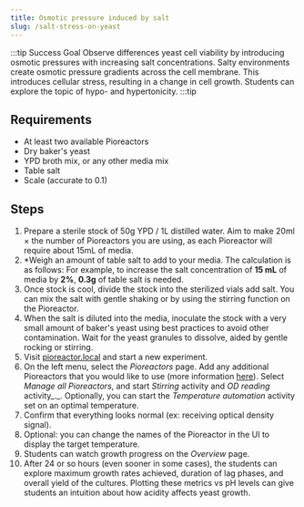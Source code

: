 ```yaml
---
title: Osmotic pressure induced by salt
slug: /salt-stress-on-yeast
---
```


:::tip Success Goal
Observe differences yeast cell viability by introducing osmotic pressures with increasing salt concentrations. Salty environments create osmotic pressure gradients across the cell membrane. This introduces cellular stress, resulting in a change in cell growth. Students can explore the topic of hypo- and hypertonicity. 
:::tip

## Requirements

*	At least two available Pioreactors
*	Dry baker's yeast
*   YPD broth mix, or any other media mix
*	Table salt 
*	Scale (accurate to 0.1)

## Steps

1.  Prepare a sterile stock of 50g YPD / 1L distilled water. Aim to make 20ml × the number of Pioreactors you are using, as each Pioreactor will require about 15mL of media.
2.  *Weigh an amount of table salt to add to your media. 
The calculation is as follows:
For example, to increase the salt concentration of **15 mL** of media by **2%**, **0.3g** of table salt is needed.
3. Once stock is cool, divide the stock into the sterilized vials add salt. You can mix the salt with gentle shaking or by using the stirring function on the Pioreactor. 
4. When the salt is diluted into the media, inoculate the stock with a very small amount of baker's yeast using best practices to avoid other contamination. Wait for the yeast granules to dissolve, aided by gentle rocking or stirring.
6.  Visit [pioreactor.local](http://pioreactor.local) and start a new experiment.
7.  On the left menu, select the _Pioreactors_ page. Add any additional Pioreactors that you would like to use (more information [here](/user-guide/create-cluster)). Select _Manage all Pioreactors_, and start _Stirring_ activity and _OD reading_ activity_._. Optionally, you can  start the _Temperature automation_ activity set on an optimal temperature.
8.  Confirm that everything looks normal (ex: receiving optical density signal).
10.  Optional: you can change the names of the Pioreactor in the UI to display the target temperature.
11.  Students can watch growth progress on the _Overview_ page.
12.  After 24 or so hours (even sooner in some cases),
    the students can explore maximum growth rates achieved, duration of lag phases, and overall yield of the cultures. Plotting these metrics vs pH levels can give students an intuition about how acidity affects yeast growth.
